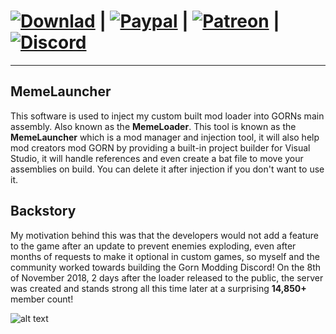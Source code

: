 # [![Downlad][download-badge]][download-link] | [![Paypal][paypal-badge]][paypal-link] | [![Patreon][patreon-badge]][patreon-link]  | [![Discord][discord-badge]][discord-link]

[download-badge]: https://img.shields.io/badge/Download-Latest-green
[download-link]: https://github.com/imememani/MemeLauncher/releases

[paypal-badge]: https://img.shields.io/badge/Paypal-Donate!-%23003087.svg?logo=paypal&style=flat
[paypal-link]: https://paypal.me/1MemeMan1

[patreon-badge]: https://img.shields.io/badge/Patreon-Support!-%23F96854.svg?logo=patreon&style=flat
[patreon-link]: https://www.patreon.com/MemeLauncher?fan_landing=true

[discord-badge]: https://img.shields.io/discord/486979879225524247?color=blue&label=Gorn%20Modding%20Discord&logo=discord
[discord-link]: https://discord.gg/TpsXVM8
---
## MemeLauncher
This software is used to inject my custom built mod loader into GORNs main assembly. Also known as the **MemeLoader**. This tool is known as the **MemeLauncher** which is a mod manager and injection tool, it will also help mod creators mod GORN by providing a built-in project builder for Visual Studio, it will handle references and even create a bat file to move your assemblies on build. You can delete it after injection if you don't want to use it.

## Backstory
My motivation behind this was that the developers would not add a feature to the game after an update to prevent enemies exploding, even after months of requests to make it optional in custom games, so myself and the community worked towards building the Gorn Modding Discord! On the 8th of November 2018, 2 days after the loader released to the public, the server was created and stands strong all this time later at a surprising **14,850+** member count!

![alt text][Screenie]

[Screenie]: https://i.imgur.com/C1fNbFJ.png
